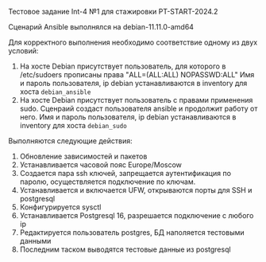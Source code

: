 Тестовое задание Int-4 №1 для стажировки PT-START-2024.2

Сценарий Ansible выполнялся на debian-11.11.0-amd64

Для корректного выполнения необходимо соответствие одному из двух условий:
1. На хосте Debian присутствует пользователь, для которого в /etc/sudoers прописаны права "ALL=(ALL:ALL) NOPASSWD:ALL" 
Имя и пароль пользователя, ip debian устанавливаются в inventory для хоста `debian_ansible`
2. На хосте Debian присутствует пользователь с правами применения sudo. Сценраий создаст пользователя ansible и продолжит работу от него.
Имя и пароль пользователя, ip debian устанавливаются в inventory для хоста `debian_sudo`

Выполняются следующие действия:
1. Обновление зависимостей и пакетов
2. Устанавливается часовой пояс Europe/Moscow
3. Создается пара ssh ключей, запрещается аутентификация по паролю, осуществляется подключение по ключам.
4. Устанавливается и включается UFW, открываются порты для SSH и postgresql
5. Конфигурируется sysctl
6. Устанавливается Postgresql 16, разрешается подключение с любого ip
7. Редактируется пользователь postgres, БД наполяется тестовыми данными
8. Последним таском выводятся тестовые данные из postgresql
